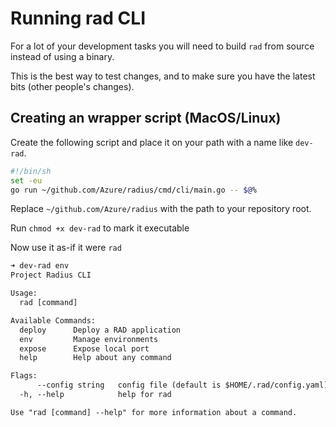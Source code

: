 # Running rad CLI

For a lot of your development tasks you will need to build `rad` from source instead of using a binary.

This is the best way to test changes, and to make sure you have the latest bits (other people's changes).

## Creating an wrapper script (MacOS/Linux)

Create the following script and place it on your path with a name like `dev-rad`. 

```sh
#!/bin/sh
set -eu
go run ~/github.com/Azure/radius/cmd/cli/main.go -- $@%
```

Replace `~/github.com/Azure/radius` with the path to your repository root.

Run `chmod +x dev-rad` to mark it executable

Now use it as-if it were `rad`

```txt
➜ dev-rad env
Project Radius CLI

Usage:
  rad [command]

Available Commands:
  deploy      Deploy a RAD application
  env         Manage environments
  expose      Expose local port
  help        Help about any command

Flags:
      --config string   config file (default is $HOME/.rad/config.yaml)
  -h, --help            help for rad

Use "rad [command] --help" for more information about a command.
```